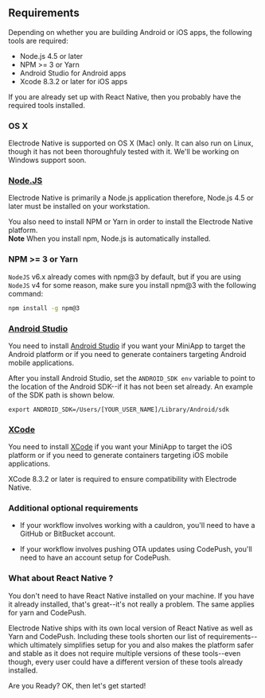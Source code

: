 ## Requirements

Depending on whether you are building Android or iOS apps, the following tools are required: 
* Node.js 4.5 or later
* NPM >= 3 or Yarn 
* Android Studio for Android apps
* Xcode 8.3.2 or later for iOS apps

If you are already set up with React Native, then you probably have the required tools installed.

### OS X 

Electrode Native is supported on OS X (Mac) only. It can also run on Linux, though it has not been thoroughfuly tested with it. We'll be working on Windows support soon.

### [Node.JS](https://nodejs.org/en/)

Electrode Native is primarily a Node.js application therefore, Node.js 4.5 or later must be installed on your workstation.

You also need to install NPM or Yarn in order to install the Electrode Native platform.   
**Note** When you install npm, Node.js is automatically installed.

### NPM >= 3 or Yarn

`NodeJS` v6.x already comes with npm@3 by default, but if you are using `NodeJS` v4 for some reason, make sure you install npm@3 with the following command:

```bash
npm install -g npm@3
```

### [Android Studio](htps://developer.android.com/studio/index.html)

You need to install [Android Studio](htps://developer.android.com/studio/index.html) if you want your MiniApp to target the Android platform or if you need to generate containers targeting Android mobile applications.

After you install Android Studio, set the `ANDROID_SDK env` variable to point to the location of the Android SDK--if it has not been set already. An example of the SDK path is shown below.  

```
export ANDROID_SDK=/Users/[YOUR_USER_NAME]/Library/Android/sdk
````

### [XCode](https://developer.apple.com/xcode/)

You need to install [XCode](https://developer.apple.com/xcode/) if you want your MiniApp to target the iOS platform  or if you need to generate containers targeting iOS mobile applications.  

XCode 8.3.2 or later is required to ensure compatibility with Electrode Native.

### Additional optional requirements

- If your workflow involves working with a cauldron, you'll need to have a GitHub or BitBucket account.

- If your workflow involves pushing OTA updates using CodePush, you'll need to have an account setup for CodePush.

### What about React Native ?

You don't need to have React Native installed on your machine. If you have it already installed, that's great--it's not really a problem. The same applies for yarn and CodePush.

Electrode Native ships with its own local version of React Native as well as Yarn and CodePush. Including these tools shorten our list of requirements--which ultimately simplifies setup for you and also makes the platform safer and stable as it does not require multiple versions of these tools--even though, every user could have a different version of these tools already installed.

Are you Ready?    OK, then let's get started!